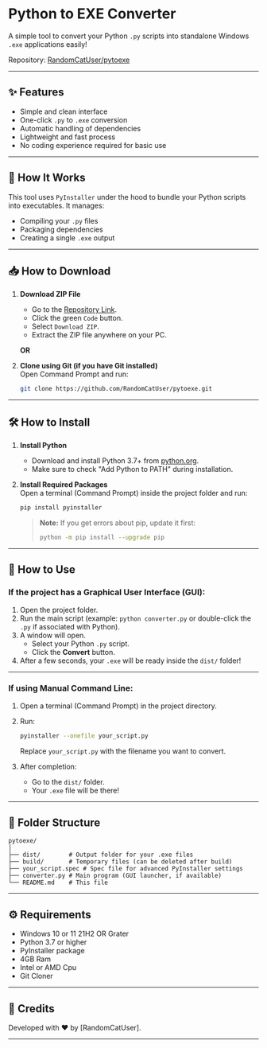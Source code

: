 # Python to EXE Converter

A simple tool to convert your Python `.py` scripts into standalone Windows `.exe` applications easily!

Repository: [RandomCatUser/pytoexe](https://github.com/RandomCatUser/pytoexe)

---

## ✨ Features
- Simple and clean interface
- One-click `.py` to `.exe` conversion
- Automatic handling of dependencies
- Lightweight and fast process
- No coding experience required for basic use

---

## 🚀 How It Works
This tool uses `PyInstaller` under the hood to bundle your Python scripts into executables. It manages:
- Compiling your `.py` files
- Packaging dependencies
- Creating a single `.exe` output

---

## 📥 How to Download

1. **Download ZIP File**  
   - Go to the [Repository Link](https://github.com/RandomCatUser/pytoexe).
   - Click the green `Code` button.
   - Select `Download ZIP`.
   - Extract the ZIP file anywhere on your PC.

   **OR**

2. **Clone using Git (if you have Git installed)**  
   Open Command Prompt and run:
   ```bash
   git clone https://github.com/RandomCatUser/pytoexe.git
   ```

---

## 🛠️ How to Install

1. **Install Python**  
   - Download and install Python 3.7+ from [python.org](https://www.python.org/downloads/).
   - Make sure to check "Add Python to PATH" during installation.

2. **Install Required Packages**  
   Open a terminal (Command Prompt) inside the project folder and run:
   ```bash
   pip install pyinstaller
   ```

   > **Note:** If you get errors about pip, update it first:
   > ```bash
   > python -m pip install --upgrade pip
   > ```

---

## 🧩 How to Use

### If the project has a Graphical User Interface (GUI):
1. Open the project folder.
2. Run the main script (example: `python converter.py` or double-click the `.py` if associated with Python).
3. A window will open.  
   - Select your Python `.py` script.
   - Click the **Convert** button.
4. After a few seconds, your `.exe` will be ready inside the `dist/` folder!

---

### If using Manual Command Line:

1. Open a terminal (Command Prompt) in the project directory.
2. Run:
   ```bash
   pyinstaller --onefile your_script.py
   ```
   Replace `your_script.py` with the filename you want to convert.

3. After completion:
   - Go to the `dist/` folder.
   - Your `.exe` file will be there!

---

## 📂 Folder Structure

```
pytoexe/
│
├── dist/        # Output folder for your .exe files
├── build/       # Temporary files (can be deleted after build)
├── your_script.spec # Spec file for advanced PyInstaller settings
├── converter.py # Main program (GUI launcher, if available)
└── README.md    # This file
```

---

## ⚙️ Requirements
- Windows 10 or 11 21H2 OR Grater
- Python 3.7 or higher
- PyInstaller package
- 4GB Ram
- Intel or AMD Cpu
- Git Cloner
---



## 🙌 Credits
Developed with ❤️ by [RandomCatUser].

---
